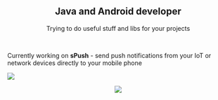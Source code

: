 <h2 align="center">Java and Android developer</h1>

<p align="center">Trying to do useful stuff and libs for your projects</p>
<br>
<p align="left">Currently working on <b>sPush</b> - send push notifications from your IoT or network devices directly to your mobile phone</p>

<p align="left">
  <img src="https://readme-stats-hosting.vercel.app/spush.svg"/>
</p>

<p align="center">
  <img src="https://readme-stats-hosting.vercel.app/api?username=alexsgi&count_private=true&hide=stars,contribs&show_icons=true&bg_color=30,e96443,904e95&title_color=fff&text_color=fff&theme=ocean_dark" />
</p>
